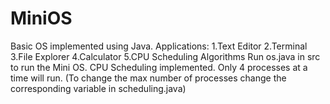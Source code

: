 # MiniOS
Basic OS implemented using Java.
Applications:
  1.Text Editor
  2.Terminal
  3.File Explorer
  4.Calculator
  5.CPU Scheduling Algorithms
 Run os.java in src to run the Mini OS.
CPU Scheduling implemented. Only 4 processes at a time will run. (To change the max number of processes change the corresponding variable in scheduling.java)
